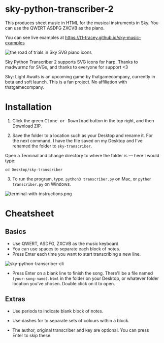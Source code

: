 # sky-python-transcriber-2
This produces sheet music in HTML for the musical instruments in Sky. You can use the QWERT ASDFG ZXCVB as the piano.

You can see live examples at https://t1-tracey.github.io/sky-music-examples 

![the road of trials in Sky SVG piano icons]()

Sky Python Transcriber 2 supports SVG icons for harp. Thanks to madwurmz for SVGs, and thanks to everyone for support <3

Sky: Light Awaits is an upcoming game by thatgamecompany, currently in beta and soft launch. This is a fan project. No affiliation with thatgamecompany. 

# Installation

1. Click the green <kbd>Clone or Download</kbd> button in the top right, and then Download ZIP.

2. Save the folder to a location such as your Desktop and rename it. For the next command, I have the file saved on my Desktop and I've renamed the folder to `sky-transcriber`. 

Open a Terminal and change directory to where the folder is — here I would type:

```
cd Desktop/sky-transcriber
```

3. To run the program, type. `python3 transcriber.py` on Mac, or `python transcriber.py` on Windows.

![terminal-with-instructions.png](https://github.com/t1-tracey/sky-python-transcriber/blob/master/images/terminal-with-instructions.png)

# Cheatsheet

## Basics 
- Use QWERT, ASDFG, ZXCVB as the music keyboard. 
- You can use spaces to separate each block of notes. 
- Press Enter each time you want to start transcribing a new line.

![sky-python-transcriber-cli](https://github.com/t1-tracey/sky-python-transcriber/blob/master/images/sky-python-transcriber-cli.png)

- Press Enter on a blank line to finish the song. There'll be a file named `(your-song-name).html` in the folder on your Desktop, or whatever folder location you've chosen. Double click on it to open.

## Extras

- Use periods to indicate blank block of notes.

- Use dashes for to separate sets of colours within a block.



- The author, original transcriber and key are optional. You can press Enter to skip these.  


